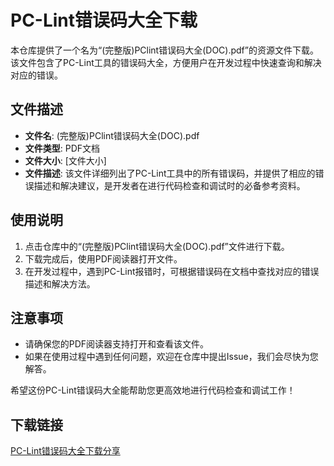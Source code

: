 # PC-Lint错误码大全下载

本仓库提供了一个名为“(完整版)PClint错误码大全(DOC).pdf”的资源文件下载。该文件包含了PC-Lint工具的错误码大全，方便用户在开发过程中快速查询和解决对应的错误。

## 文件描述

- **文件名**: (完整版)PClint错误码大全(DOC).pdf
- **文件类型**: PDF文档
- **文件大小**: [文件大小]
- **文件描述**: 该文件详细列出了PC-Lint工具中的所有错误码，并提供了相应的错误描述和解决建议，是开发者在进行代码检查和调试时的必备参考资料。

## 使用说明

1. 点击仓库中的“(完整版)PClint错误码大全(DOC).pdf”文件进行下载。
2. 下载完成后，使用PDF阅读器打开文件。
3. 在开发过程中，遇到PC-Lint报错时，可根据错误码在文档中查找对应的错误描述和解决方法。

## 注意事项

- 请确保您的PDF阅读器支持打开和查看该文件。
- 如果在使用过程中遇到任何问题，欢迎在仓库中提出Issue，我们会尽快为您解答。

希望这份PC-Lint错误码大全能帮助您更高效地进行代码检查和调试工作！

## 下载链接

[PC-Lint错误码大全下载分享](https://pan.quark.cn/s/258e72497644)